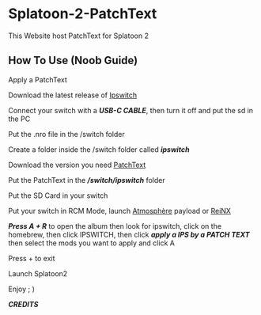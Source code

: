 # Splatoon-2-PatchText
This Website host PatchText for Splatoon 2

## How To Use (Noob Guide)

Apply a PatchText

Download the latest release of [Ipswitch](https://github.com/3096/ipswitch/releases)

Connect your switch with a ***USB-C CABLE***, then turn it off and put the sd in the PC 

Put the .nro file in the /switch folder

Create a folder inside the /switch folder called ***ipswitch*** 

Download the version you need [PatchText](https://github.com/OatmealDome/Splatoon-2-Misc-Patches)

Put the PatchText in the ***/switch/ipswitch*** folder

Put the SD Card in your switch 

Put your switch in RCM Mode, launch [Atmosphère](https://github.com/Atmosphere-NX/Atmosphere/releases) payload or [ReiNX](https://github.com/Reisyukaku/ReiNX/releases)

***Press A + R*** to open the album then look for ipswitch, click on the homebrew, then click IPSWITCH, then click ***apply a IPS by a PATCH TEXT*** then select the mods you want to apply and click A

Press + to exit

Launch Splatoon2

Enjoy ; )


***CREDITS***



 
